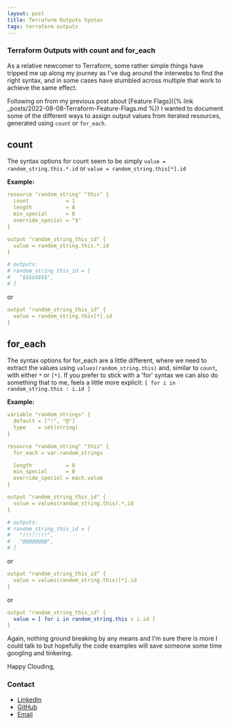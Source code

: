 ```yaml
---
layout: post
title: Terraform Outputs Syntax
tags: terraform outputs
---
```


### Terraform Outputs with count and for_each
As a relative newcomer to Terraform, some rather simple things have tripped me up along my journey as I've dug around the interwebs to find the right syntax, and in some cases have stumbled across multiple that work to achieve the same effect.

Following on from my previous post about [Feature Flags]({% link _posts/2022-08-08-Terraform-Feature-Flags.md %}) I wanted to document some of the different ways to assign output values from iterated resources, generated using ```count``` or ```for_each```.

## count

The syntax options for count seem to be simply ```value = random_string.this.*.id``` or ```value = random_string.this[*].id```

**Example:**

```yaml
resource "random_string" "this" {
  count            = 1
  length           = 8
  min_special      = 8
  override_special = "$"
}

output "random_string_this_id" {
  value = random_string.this.*.id
}

# outputs:
# random_string_this_id = [
#   "$$$$$$$$",
# ]
```

or

```yaml
output "random_string_this_id" {  
  value = random_string.this[*].id
}
```


## for_each

The syntax options for for_each are a little different, where we need to extract the values using ```values(random_string.this)``` and, similar to ```count```, with either ```*``` or ```[*]```. If you prefer to stick with a 'for' syntax we can also do something that to me, feels a little more explicit: ```[ for i in random_string.this : i.id ]```

**Example:**

```yaml
variable "random_strings" {
  default = ["!", "@"]
  type    = set(string)
}

resource "random_string" "this" {
  for_each = var.random_strings

  length           = 8
  min_special      = 8
  override_special = each.value
}

output "random_string_this_id" {
  value = values(random_string.this).*.id
}

# outputs:
# random_string_this_id = [
#   "!!!!!!!!",
#   "@@@@@@@@",
# ]
```

or

```yaml
output "random_string_this_id" {
  value = values(random_string.this)[*].id
}
```

or

```yaml
output "random_string_this_id" {
  value = [ for i in random_string.this : i.id ]
}
```

Again, nothing ground breaking by any means and I'm sure there is more I could talk to but hopefully the code examples will save someone some time googling and tinkering.

Happy Clouding,

### Contact

- [LinkedIn](https://www.linkedin.com/in/adamcybersec/)<br>
- [GitHub](https://github.com/adamcybersec/)<br>
- [Email](mailto:github@adamcybersec.com)